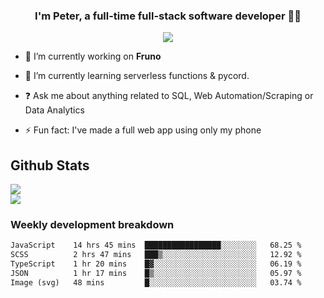 
### <div align="center">I'm Peter, a full-time full-stack software developer 👨‍💻</div>  
<div align="center">
<a href="https://ko-fi.com/theofficialpeter" target="_blank" style="display: inline-block;">
                <img
                    src="https://img.shields.io/badge/Donate-Ko--fi-F16061.svg?style=flat-square&logo=ko-fi" 
                    align="center"
                />
            </a> 
</div>  

- 🔭 I’m currently working on **Fruno**  
  

- 🌱 I’m currently learning serverless functions & pycord.  
  

- ❓ Ask me about anything related to SQL, Web Automation/Scraping or Data Analytics  
  

- ⚡ Fun fact: I've made a full web app using only my phone  
  



## Github Stats  
![](https://github-readme-stats.vercel.app/api?username=TheOfficialPeter&theme=tokyonight&hide_border=true&include_all_commits=false&count_private=false)<br/>
![](https://github-readme-stats.vercel.app/api/top-langs/?username=TheOfficialPeter&theme=tokyonight&hide_border=true&include_all_commits=false&count_private=false&layout=compact)

<h3>Weekly development breakdown</h3>

<!--START_SECTION:waka-->

```txt
JavaScript    14 hrs 45 mins  █████████████████░░░░░░░░   68.25 %
SCSS          2 hrs 47 mins   ███▒░░░░░░░░░░░░░░░░░░░░░   12.92 %
TypeScript    1 hr 20 mins    █▓░░░░░░░░░░░░░░░░░░░░░░░   06.19 %
JSON          1 hr 17 mins    █▒░░░░░░░░░░░░░░░░░░░░░░░   05.97 %
Image (svg)   48 mins         █░░░░░░░░░░░░░░░░░░░░░░░░   03.74 %
```

<!--END_SECTION:waka-->
